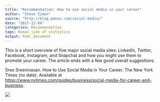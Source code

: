 ```yaml
---
title: "Recommendation: How to use social media in your career"
author: "Steve Simon"
source: "http://blog.pmean.com/social-media/"
date: "2017-12-04"
categories: Recommendation
tags: Human side of statistics
output: html_document
---
```


This is a short overview of five major social media sites: LinkedIn,
Twitter, Facebook, Instagram, and Snapchat and how you might use them to
promote your career. The article ends with a few good overall
suggestions.

<!---More--->

Sree Sreenivasan. How to Use Social Media in Your Career. The New York
Times (no date). Available at
<https://www.nytimes.com/guides/business/social-media-for-career-and-business>.

![](http://www.pmean.com/images/images/17/social-media01.png)




